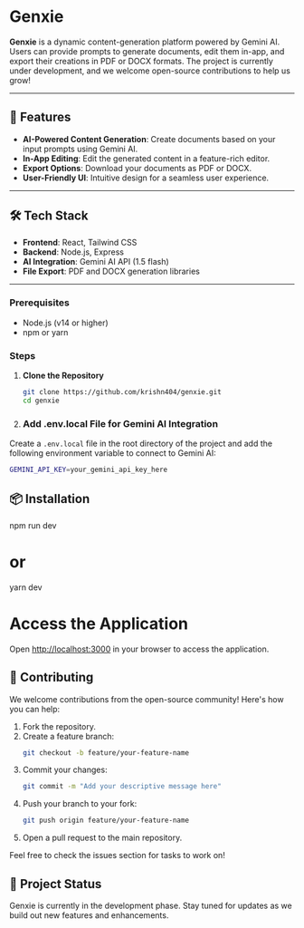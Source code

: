 # Genxie  

**Genxie** is a dynamic content-generation platform powered by Gemini AI. Users can provide prompts to generate documents, edit them in-app, and export their creations in PDF or DOCX formats. The project is currently under development, and we welcome open-source contributions to help us grow!  

---

## 🚀 Features  

- **AI-Powered Content Generation**: Create documents based on your input prompts using Gemini AI.  
- **In-App Editing**: Edit the generated content in a feature-rich editor.  
- **Export Options**: Download your documents as PDF or DOCX.  
- **User-Friendly UI**: Intuitive design for a seamless user experience.  

---

## 🛠️ Tech Stack  

- **Frontend**: React, Tailwind CSS  
- **Backend**: Node.js, Express  
- **AI Integration**: Gemini AI API (1.5 flash)  
- **File Export**: PDF and DOCX generation libraries  

---

### Prerequisites  
- Node.js (v14 or higher)  
- npm or yarn  

### Steps  

1. **Clone the Repository**  
   ```bash  
   git clone https://github.com/krishn404/genxie.git  
   cd genxie
   
2. ### Add .env.local File for Gemini AI Integration  

Create a `.env.local` file in the root directory of the project and add the following environment variable to connect to Gemini AI:

```bash
GEMINI_API_KEY=your_gemini_api_key_here
```
## 📦 Installation  
npm run dev  
# or  
yarn dev  


# Access the Application

Open [http://localhost:3000](http://localhost:3000) in your browser to access the application.

## 📖 Contributing

We welcome contributions from the open-source community! Here's how you can help:

1. Fork the repository.
2. Create a feature branch:
    ```bash
    git checkout -b feature/your-feature-name
    ```
3. Commit your changes:
    ```bash
    git commit -m "Add your descriptive message here"
    ```
4. Push your branch to your fork:
    ```bash
    git push origin feature/your-feature-name
    ```
5. Open a pull request to the main repository.

Feel free to check the issues section for tasks to work on!

## 📅 Project Status

Genxie is currently in the development phase. Stay tuned for updates as we build out new features and enhancements.


